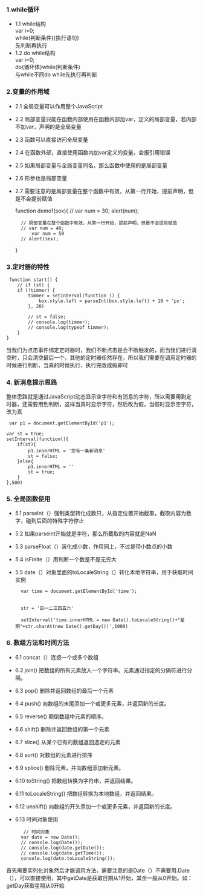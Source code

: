 ### 1.while循环
- 1.1 while结构                
   var i=0;                  
   while(判断条件){执行语句}        
	先判断再执行 
- 1.2 do while结构                 
      var i=0;           
      do{循环体}while(判断条件)           
	与while不同do while先执行再判断          
### 2.变量的作用域
- 2.1 全局变量可以作用整个JavaScript
- 2.2 局部变量只能在函数内部使用在函数内部加var，定义的局部变量，若内部不加var，声明的是全局变量
- 2.3 函数可以直接访问全局变量        
- 2.4 在函数外部，直接使用函数内加var定义的变量，会报引用错误            
- 2.5 如果局部变量与全局变量同名，那么函数中使用的是局部变量                    
- 2.6 形参也是局部变量          
- 2.7 需要注意的是局部变量在整个函数中有效，从第一行开始，提前声明，但是不会提前赋值    

	 function demo1(sex){
        // var num = 30;
        alert(num);

        // 局部变量在整个函数中有效，从第一行开始，提前声明，但是不会提前赋值
        // var num = 40;
        	var num = 50
        // alert(sex);
    }          
### 3.定时器的特性

	 function start() {
        // if (st) {
        if (!timmer) {
            timmer = setInterval(function () {
                box.style.left = parseInt(box.style.left) + 10 + 'px';
            }, 20)

            // st = false;
            // console.log(timmer);
            // console.log(typeof timmer);
        }
    } 
当我们为点击事件绑定定时器时，我们不断点击是会不断触发的，而当我们进行清空时，只会清空最后一个，其他的定时器任然存在。所以我们需要在调用定时器的时候进行判断，当真的时候执行，执行完改成假即可

### 4. 新消息提示思路
   整体思路就是通过JavaScript动态显示空字符和有消息的字符，所以需要用到定时器，还需要用到判断，这样当真时显示字符，然后改为假，当假时显示空字符，改为真

	 var p1 = document.getElementById('p1');

    var st = true;
    setInterval(function(){
        if(st){
            p1.innerHTML = '您有一条新消息'
            st = false;
        }else{
            p1.innerHTML = ''
            st = true;
        }
    },500)

### 5. 全局函数使用
- 5.1 parseInt（）强制类型转化成数只，从指定位置开始截取，截取内容为数字，碰到后面的特殊字符停止
- 5.2 如果parseint开始就是字符，那么所截取的内容就是NaN
- 5.3 parseFloat（）装化成小数，作用同上，不过是带小数点的小数
- 5.4 isFinite（）用判断一个数是不是无穷大
- 5.5 date（）对象里面的toLocaleString（）转化本地字符串，用于获取时间   实例

		var time = document.getElementById('time');
	    
	        
	    str = '日一二三四五六'
	
	    setInterval('time.innerHTML = new Date().toLocaleString()+"星期"+str.charAt(new Date().getDay())',1000)

### 6. 数组方法和时间方法
- 6.1 concat（）连接一个或多个数组
- 6.2 join() 把数组的所有元素放入一个字符串。元素通过指定的分隔符进行分隔。
- 6.3 pop() 删除并返回数组的最后一个元素
- 6.4 push() 向数组的末尾添加一个或更多元素，并返回新的长度。
- 6.5 reverse() 颠倒数组中元素的顺序。
- 6.6 shift() 删除并返回数组的第一个元素 
- 6.7 slice() 从某个已有的数组返回选定的元素 
- 6.8 sort()  对数组的元素进行排序   
- 6.9  splice() 删除元素，并向数组添加新元素。   
- 6.10 toString() 把数组转换为字符串，并返回结果。
- 6.11 toLocaleString() 把数组转换为本地数组，并返回结果。
- 6.12 unshift() 向数组的开头添加一个或更多元素，并返回新的长度。
- 6.13 时间对象使用    

		 // 时间对象
	    var date = new Date();
	    // console.log(Date());
	    // console.log(date.getDate());
	    // console.log(date.getTime());
	    console.log(date.toLocaleString());
首先需要实列化对象然后才能调用方法，需要注意的是Date（）不需要用.Date（），可以直接使用，其中getDate是获取日期从1开始，其余一般从0开始。如：getDay获取星期从0开始